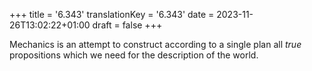 +++
title = '6.343'
translationKey = '6.343'
date = 2023-11-26T13:02:22+01:00
draft = false
+++

Mechanics is an attempt to construct according to a single plan all <em>true</em> propositions which we need for the description of the world.
